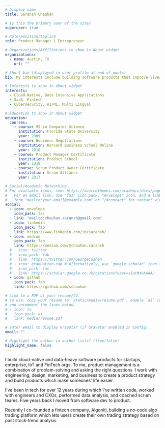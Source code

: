 ```yaml
---
# Display name
title: Saransh Chauhan

# Is this the primary user of the site?
superuser: true

# Role/position/tagline
role: Product Manager | Entrepreneur

# Organizations/Affiliations to show in About widget
organizations:
  - name: Austin, TX
    url: ""

# Short bio (displayed in user profile at end of posts)
bio: My interests include building software products that inprove lives, and answering questions through data and research.

# Interests to show in About widget
interests:
  - Cloud-Native, Data Intensive Applications
  - SaaS, Fintech
  - Cybersecurity, AI/ML, Multi Lingual

# Education to show in About widget
education:
  courses:
    - course: MS in Computer Science
      institution: Florida State University
      year: 2009
    - course: Business Negotiations
      institution: Harvard Business School Online
      year: 2018
    - course: Product Manager Certificate
      institution: Product School
      year: 2018
    - course: Scrum Product Owner Certificate
      institution: Scrum Alliance
      year: 2017

# Social/Academic Networking
# For available icons, see: https://sourcethemes.com/academic/docs/page-builder/#icons
#   For an email link, use "fas" icon pack, "envelope" icon, and a link in the
#   form "mailto:your-email@example.com" or "/#contact" for contact widget.
social:
  - icon: envelope
    icon_pack: fas
    link: "mailto:chauhan.saransh@gmail.com"
  - icon: linkedin
    icon_pack: fab
    link: https://www.linkedin.com/in/saransh/
  - icon: medium
    icon_pack: fab
    link: https://medium.com/@chauhan.saransh
  # - icon: twitter
  #   icon_pack: fab
  #   link: https://twitter.com/GeorgeCushen
  # - icon: graduation-cap # Alternatively, use `google-scholar` icon from `ai` icon pack
  #   icon_pack: fas
  #   link: https://scholar.google.co.uk/citations?user=sIwtMXoAAAAJ
  - icon: github
    icon_pack: fab
    link: https://github.com/schauhan

# Link to a PDF of your resume/CV.
# To use: copy your resume to `static/media/resume.pdf`, enable `ai` icons in `params.toml`,
# and uncomment the lines below.
# - icon: cv
#   icon_pack: ai
#   link: media/resume.pdf

# Enter email to display Gravatar (if Gravatar enabled in Config)
email: ""

# Highlight the author in author lists? (true/false)
highlight_name: false
---
```


I build cloud-native and data-heavy software products for startups, enterprise, IoT and FinTech orgs. To me, product management is a combination of problem-solving and asking the right questions. I work with engineering, design, marketing, and business to create a product strategy and build products which make someones' life easier.

I've been in tech for over 12 years during which I've written code, worked with engineers and CXOs, performed data analysis, and coached scrum teams. Five years back I moved from software dev to product.

Recently I co-founded a fintech company, [Algoniti](https://www.algoniti.com/), building a no-code algo trading platform which lets users create their own trading strategy based on past stock-trend analysis.
